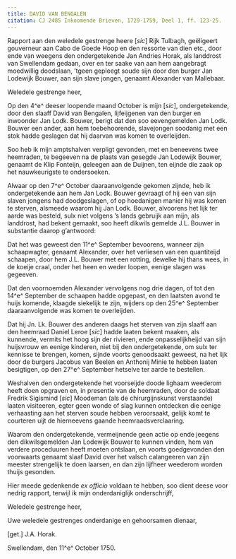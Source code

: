 ```yaml
---
title: DAVID VAN BENGALEN
citation: CJ 2485 Inkoomende Brieven, 1729-1759, Deel 1, ff. 123-25.
---
```


Rapport aan den weledele gestrenge heere \[*sic*\] Rijk Tulbagh, geëligeert gouverneur aan Cabo de Goede Hoop en den ressorte van dien etc., door ende van weegens den ondergetekende Jan Andries Horak, als landdrost van Swellendam gedaan, over en ter saake van aan hem aangebragt moedwillig doodslaan, ’tgeen gepleegt soude sijn door den burger Jan Lodewijk Bouwer, aan sijn slave jongen, genaamt Alexander van Mallebaar.

Weledele gestrenge heer,

Op den 4^e^ deeser loopende maand October is mijn \[*sic*\], ondergetekende, door den slaaff David van Bengalen, lijfeijgenen van den burger en inwoonder Jan Lodk. Bouwer, berigt dat den soo eevengemelden Jan Lodk. Bouwer een ander, aan hem toebehoorende, slavejongen soodanig met een stok hadde geslagen dat hij daarvan was komen te overleijden.

Soo heb ik mijn amptshalven verpligt gevonden, met en beneevens twee heemraden, te begeeven na de plaats van gesegde Jan Lodewijk Bouwer, genaamt de Klip Fonteijn, geleegen aan de Duijnen, ten eijnde die zaak op het nauwkeurigste te ondersoeken.

Alwaar op den 7^e^ October daaraanvolgende gekomen zijnde, heb ik ondergetekende aan hem Jan Lodk. Bouwer gevraagt of hij een van sijn slaven jongens had doodgeslagen, of op hoedanigen manier hij was komen te sterven, alsmeede waarom hij Jan Lodk. Bouwer, alvoorens het lijk ter aarde was besteld, sulx niet volgens ’s lands gebruijk aan mijn, als landdrost, had bekent gemaakt, soo heeft dikwils gemelde J.L. Bouwer in substantie daarop g’antwoord:

Dat het was geweest den 11^e^ September bevoorens, wanneer zijn schaapwagter, genaamt Alexander, over het verliesen van een quantiteijd schaapen, door hem J.L. Bouwer met een rotting, dewelke hij thans wees, in de koeije craal, onder het heen en weder loopen, eenige slagen was gegeeven.

Dat den voornoemden Alexander vervolgens nog drie dagen, of tot den 14^e^ September de schaapen hadde opgepast, en den laatsten avond te huijs komende, klaagde siekelijk te zijn, wijders op den 25^e^ September daaraanvolgende was komen te overleijden.

Dat hij Jn. Lk. Bouwer des anderen daags het sterven van zijn slaaff aan den heemraad Daniel Leroe \[*sic*\] hadde laaten bekent maaken, als kunnende, vermits het hoog sijn der rivieren, ende onpasselijkheijd van sijn huijsvrouw en eenige kinderen, niet bij den ondergetekende, om sulx ter kennisse te brengen, komen, sijnde voorts genoodsaakt geweest, na het lijk door de burgers Jacobus van Beelen en Anthonij Minie te hebben laaten besigtigen, op den 27^e^ September hetselve ter aarde te bestellen.

Weshalven den ondergetekende het voorseijde doode lighaam weederom heeft doen opgraven en, in presentie van de heemraden, door de soldaat Fredrik Sigismind \[*sic*\] Moodeman (als de chirurgijnskunst verstaande) laaten visiteeren, egter geen wonde of slag kunnen ontdecken die eenige verhaasting aan het sterven soude hebben veroorsaakt, gelijk komt te courteren uijt de hierneevens gaande heemraadsverclaaring.

Waarom den ondergetekende, vermeijnende geen actie op ende jeegens den dikwilsgemelden Jan Lodewijk Bouwer te kunnen vinden, hem van verdere proceduuren heeft moeten ontslaan, en voorts goedgevonden den voorwaarts genaamt slaaf David over het valsch calangeeren van zijn meester strengelijk te doen laarsen, en dan zijn lijfheer weederom worden thuijs gesonden.

Hier meede gedenkende *ex officio* voldaan te hebben, soo dient deese voor nedrig rapport, terwijl ik mijn onderdaniglijk onderschrijff,

Weledele gestrenge heer,

Uwe weledele gestrenges onderdanige en gehoorsamen dienaar,

\[get.\] J.A. Horak.

Swellendam, den 11^e^ October 1750.